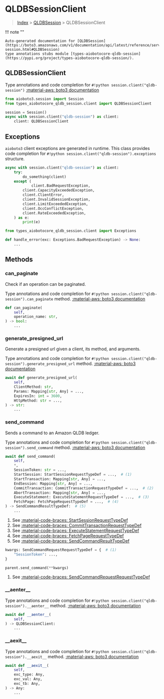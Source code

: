 # QLDBSessionClient

> [Index](../README.md) > [QLDBSession](./README.md) > QLDBSessionClient

!!! note ""

    Auto-generated documentation for [QLDBSession](https://boto3.amazonaws.com/v1/documentation/api/latest/reference/services/qldb-session.html#QLDBSession)
    type annotations stubs module [types-aiobotocore-qldb-session](https://pypi.org/project/types-aiobotocore-qldb-session/).

## QLDBSessionClient

Type annotations and code completion for `#!python session.client("qldb-session")`
[:material-aws: boto3 documentation](https://boto3.amazonaws.com/v1/documentation/api/latest/reference/services/qldb-session.html#QLDBSession.Client)

```python title="Usage example"
from aioboto3.session import Session
from types_aiobotocore_qldb_session.client import QLDBSessionClient

session = Session()
async with session.client("qldb-session") as client:
    client: QLDBSessionClient
```

## Exceptions


`aioboto3` client exceptions are generated in runtime.
This class provides code completion for `#!python session.client("qldb-session").exceptions` structure.

```python title="Usage example"
async with session.client("qldb-session") as client:
    try:
        do_something(client)
    except (
            client.BadRequestException,
        client.CapacityExceededException,
        client.ClientError,
        client.InvalidSessionException,
        client.LimitExceededException,
        client.OccConflictException,
        client.RateExceededException,
    ) as e:
        print(e)
```

```python title="Type checking example"
from types_aiobotocore_qldb_session.client import Exceptions

def handle_error(exc: Exceptions.BadRequestException) -> None:
    ...
```


## Methods


### can\_paginate

Check if an operation can be paginated.

Type annotations and code completion for `#!python session.client("qldb-session").can_paginate` method.
[:material-aws: boto3 documentation](https://boto3.amazonaws.com/v1/documentation/api/latest/reference/services/qldb-session.html#QLDBSession.Client.can_paginate)

```python title="Method definition"
def can_paginate(
    self,
    operation_name: str,
) -> bool:
    ...
```


### generate\_presigned\_url

Generate a presigned url given a client, its method, and arguments.

Type annotations and code completion for `#!python session.client("qldb-session").generate_presigned_url` method.
[:material-aws: boto3 documentation](https://boto3.amazonaws.com/v1/documentation/api/latest/reference/services/qldb-session.html#QLDBSession.Client.generate_presigned_url)

```python title="Method definition"
await def generate_presigned_url(
    self,
    ClientMethod: str,
    Params: Mapping[str, Any] = ...,
    ExpiresIn: int = 3600,
    HttpMethod: str = ...,
) -> str:
    ...
```


### send\_command

Sends a command to an Amazon QLDB ledger.

Type annotations and code completion for `#!python session.client("qldb-session").send_command` method.
[:material-aws: boto3 documentation](https://boto3.amazonaws.com/v1/documentation/api/latest/reference/services/qldb-session.html#QLDBSession.Client.send_command)

```python title="Method definition"
await def send_command(
    self,
    *,
    SessionToken: str = ...,
    StartSession: StartSessionRequestTypeDef = ...,  # (1)
    StartTransaction: Mapping[str, Any] = ...,
    EndSession: Mapping[str, Any] = ...,
    CommitTransaction: CommitTransactionRequestTypeDef = ...,  # (2)
    AbortTransaction: Mapping[str, Any] = ...,
    ExecuteStatement: ExecuteStatementRequestTypeDef = ...,  # (3)
    FetchPage: FetchPageRequestTypeDef = ...,  # (4)
) -> SendCommandResultTypeDef:  # (5)
    ...
```

1. See [:material-code-braces: StartSessionRequestTypeDef](./type_defs.md#startsessionrequesttypedef) 
2. See [:material-code-braces: CommitTransactionRequestTypeDef](./type_defs.md#committransactionrequesttypedef) 
3. See [:material-code-braces: ExecuteStatementRequestTypeDef](./type_defs.md#executestatementrequesttypedef) 
4. See [:material-code-braces: FetchPageRequestTypeDef](./type_defs.md#fetchpagerequesttypedef) 
5. See [:material-code-braces: SendCommandResultTypeDef](./type_defs.md#sendcommandresulttypedef) 


```python title="Usage example with kwargs"
kwargs: SendCommandRequestRequestTypeDef = {  # (1)
    "SessionToken": ...,
}

parent.send_command(**kwargs)
```

1. See [:material-code-braces: SendCommandRequestRequestTypeDef](./type_defs.md#sendcommandrequestrequesttypedef) 

### \_\_aenter\_\_



Type annotations and code completion for `#!python session.client("qldb-session").__aenter__` method.
[:material-aws: boto3 documentation](https://boto3.amazonaws.com/v1/documentation/api/latest/reference/services/qldb-session.html#QLDBSession.Client.__aenter__)

```python title="Method definition"
await def __aenter__(
    self,
) -> QLDBSessionClient:
    ...
```


### \_\_aexit\_\_



Type annotations and code completion for `#!python session.client("qldb-session").__aexit__` method.
[:material-aws: boto3 documentation](https://boto3.amazonaws.com/v1/documentation/api/latest/reference/services/qldb-session.html#QLDBSession.Client.__aexit__)

```python title="Method definition"
await def __aexit__(
    self,
    exc_type: Any,
    exc_val: Any,
    exc_tb: Any,
) -> Any:
    ...
```





